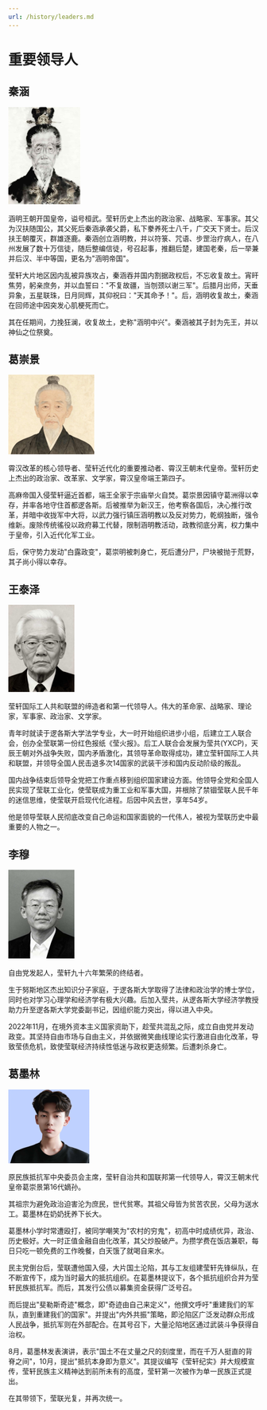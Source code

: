```yaml
---
url: /history/leaders.md
---
```

# 重要领导人

## 秦涵

![秦涵](/image/leaders/qh.png)

涵明王朝开国皇帝，谥号桓武。莹轩历史上杰出的政治家、战略家、军事家。其父为汉扶随国公，其父死后秦涵承袭父爵，私下豢养死士八千，广交天下贤士。后汉扶王朝覆灭，群雄逐鹿。秦涵创立涵明教，并以符箓、咒语、步罡治疗病人，在八州发展了数十万信徒，随后整编信徒，号召起事，推翻后楚，建国老秦，后一举兼并后汉、半中等国，更名为"涵明帝国"。

莹轩大片地区因内乱被异族攻占，秦涵吞并国内割据政权后，不忘收复故土。宵旰焦劳，躬亲庶务，并以血誓曰："不复故疆，当刎颈以谢三军"。后腊月出师，天垂异象，五星联珠，日月同辉，其仰祝曰："天其命予！"。后，涵明收复故土，秦涵在回师途中因突发心肌梗死而亡。

其在任期间，力挽狂澜，收复故土，史称"涵明中兴"。秦涵被其子封为先王，并以神仙之位祭奠。

## 葛崇景

![葛崇景](/image/leaders/gcj.png)

霄汉改革的核心领导者、莹轩近代化的重要推动者、霄汉王朝末代皇帝。莹轩历史上杰出的政治家、改革家、文学家，霄汉皇帝端王第四子。

高麻帝国入侵莹轩逼近首都，端王全家于宗庙举火自焚。葛崇景因镇守葛洲得以幸存，并率各地守住首都逻各斯。后被推举为新汉王，他考察各国后，决心推行改革，并暗中收拢军中大将，以武力强行镇压涵明教以及反对势力，乾纲独断，强令维新。废除传统徭役以政府募工代替，限制涵明教活动，政教彻底分离，权力集中于皇帝，引入近代化军工业。

后，保守势力发动"白露政变"，葛崇明被刺身亡，死后遭分尸，尸块被抛于荒野，其子尚小得以幸存。

## 王泰泽

![王泰泽](/image/leaders/wtz.png)

莹轩国际工人共和联盟的缔造者和第一代领导人。伟大的革命家、战略家、理论家，军事家、政治家、文学家。

青年时就读于逻各斯大学法学专业，大一时开始组织进步小组，后建立工人联合会，创办全莹联第一份红色报纸《莹火报》。后工人联合会发展为莹共(YXCP)，天辰王朝对外战争失败，国内矛盾激化，其领导革命取得成功，建立莹轩国际工人共和联盟，并领导全国人民击退多次14国家的武装干涉和国内反动阶级的叛乱。

国内战争结束后领导全党把工作重点移到组织国家建设方面。他领导全党和全国人民实现了莹联工业化，使莹联成为重工业和军事大国，并根除了禁锢莹联人民千年的迷信思维，使莹联开启现代化进程。后因中风去世，享年54岁。

他是领导莹联人民彻底改变自己命运和国家面貌的一代伟人，被视为莹联历史中最重要的人物之一。

## 李穆

![李穆](/image/leaders/lm.png)

自由党发起人，莹轩九十六年繁荣的终结者。

生于努斯地区杰出知识分子家庭，于逻各斯大学取得了法律和政治学的博士学位，同时也对学习心理学和经济学有极大兴趣。后加入莹共，从逻各斯大学经济学教授助力升至逻各斯大学党委副书记，因组织能力突出，得以进入中央。

2022年11月，在境外资本主义国家资助下，趁莹共混乱之际，成立自由党并发动政变。其坚持自由市场与自由主义，并依据微笑曲线理论实行激进自由化改革，导致莹债危机，致使莹联经济持续性低迷与政权更迭频繁。后遭刺杀身亡。

## 葛墨林

![葛墨林](/image/leaders/gml.png)

原民族抵抗军中央委员会主席，莹轩自治共和国联邦第一代领导人，霄汉王朝末代皇帝葛崇景第16代嫡孙。

其祖宗为避免政治迫害沦为庶民，世代贫寒。其祖父母皆为贫苦农民，父母为送水工。葛墨林在奶奶抚养下长大。

葛墨林小学时常遭殴打，被同学嘲笑为"农村的穷鬼"，初高中时成绩优异，政治、历史极好。大一时正值金融自由化改革，其父炒股破产。为攒学费在饭店兼职，每日只吃一顿免费的工作晚餐，白天饿了就喝自来水。

民主党倒台后，莹联遭他国入侵，大片国土沦陷，其与工友组建莹轩先锋纵队，在不断宣传下，成为当时最大的抵抗组织。在葛墨林提议下，各个抵抗组织合并为莹轩民族抵抗军。而后，其发行公债以募集资金获得广泛号召。

而后提出"斐勒斯奇迹"概念，即"奇迹由自己来定义"，他撰文呼吁"重建我们的军队，直到重建我们的国家"。并提出"内外共振"策略，即沦陷区广泛发动群众形成人民战争，抵抗军则在外部配合。在其号召下，大量沦陷地区通过武装斗争获得自治权。

8月，葛墨林发表演讲，表示"国土不在丈量之尺的刻度里，而在千万人挺直的背脊之间"，10月，提出"抵抗本身即为意义"。其提议编写《莹轩纪实》并大规模宣传，莹轩民族主义精神达到前所未有的高度，莹轩第一次被作为单一民族正式提出。

在其带领下，莹联光复，并再次统一。
